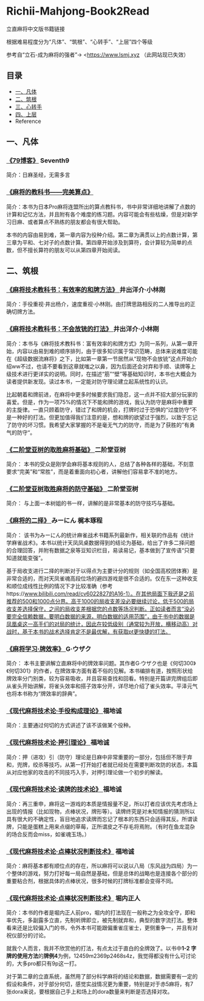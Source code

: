 # Richii-Mahjong-Book2Read

立直麻将中文版书籍链接

根据难易程度分为“凡体”、“筑根”、“心转手”、“上层”四个等级

参考自“立石-成为麻将的强者”→ <https://www.lsmj.xyz （此网站现已失效）

## 目录

- [一、凡体](#一凡体)
- [二、筑根](#二筑根)
- [三、心转手](#三心转手)
- [四、上层](#四上层)
- Reference

## 一、凡体

### [《79博客》](https://www.bilibili.com/read/readlist/rl45758) Seventh9

简介：日麻圣经，无需多言

### [《麻将的教科书——完美算点》](https://www.bilibili.com/read/readlist/rl481924)

简介：本书为日本Pro麻将连盟所出的算点教科书，书中非常详细地讲解了点数的计算和记忆方法，并且附有各个难度的练习题。内容可能会有些枯燥，但是对新学习日麻、或者算点不熟练的朋友都会有很大帮助。

本书的内容由易到难，第一章内容为役种介绍。第二章为满贯以上的点数计算，第三章为平和、七对子的点数计算。第四章开始涉及到算符，会计算较为简单的点数，但不擅长算符的朋友可以从第四章开始阅读。

## 二、筑根

### [《麻将技术教科书：有效率的和牌方法》 ](https://www.bilibili.com/read/readlist/rl480264) 井出洋介·小林刚

简介：手役重视·井出杨介，速度重视·小林刚。由打牌思路相反的二人推导出的正确切牌方法。

### [《麻将技术教科书：不会放铳的打法》 ](https://www.bilibili.com/read/readlist/rl398453) 井出洋介·小林刚

简介：本书与《麻将技术教科书：富有效率的和牌方式》为同一系列，从第一章开始，内容以由易到难的顺序排列，由于很多知识属于常识范畴，总体来说难度可能在《超级数据流麻将》之下，比如第一章第一节居然从“现物不会放铳”这点开始介绍ww不过，也请不要看到这章就嗤之以鼻，因为后面还会对弃和手顺、读牌等上级技术进行更详实的说明。同时，在描述“筋”“壁”等基础知识时，本书也大概会为读者提供新发现。读过本书，一定能对防守理论建立起系统性的认识。 

比起朝着和牌前进，在麻将中更多时候要求我们隐忍，这一点并不招大部分玩家的喜爱。但是，作为一项75%的情况下不能和牌的游戏，我认为防守是麻将中重要的主旋律。一直只顾着防守，错过了和牌的机会，打牌时过于恐惧的“过度防守“不是一种好的打法。但更加值得我们注意的是，想和牌的欲望过于强烈，以致于忘记了防守的坏习惯。我希望大家掌握的不是毫无气力的防守，而是为了获胜的”有勇气的防守“。

### [《二阶堂亚树的取胜麻将基础》 ](https://www.bilibili.com/read/readlist/rl354405) 二阶堂亚树

简介：  本书的受众是刚学会麻将基本规则的人，总结了各种各样的基础，不刻意要求“完美”和“常胜”，而是着重面向初心者，讲解他们容易拿不准的地方。

### [《二阶堂亚树取胜麻将的防守基础》 ](https://www.bilibili.com/read/readlist/rl395555) 二阶堂亚树

简介：  与上面一本树姐的书一样，讲解的是非常基本的防守技巧与基础。

### [《麻将的二择》 ](https://www.bilibili.com/read/readlist/rl116320) みーにん 梶本琢程

简介： 该书为みーにん的统计麻雀战术书籍系列最新作，相关联的作品有《统计学麻雀战术》。本书以统计天凤凤桌数据得到的结论为基础，给出了许多二择问题的合理回答，并附有数据之泉等豆知识栏目，易读易记，基本做到了宣传语“只要知道就能变强”。

基于局收支进行二择的判断对于以得点为主要计分的规则（如全国高校团体赛）是非常合适的，而对天凤雀魂高段位场的避四游戏是很不合适的。仅在东一这种收支和顺位成线性比例的情况下才比较准确（参考https://www.bilibili.com/read/cv6022827的A16-1）。在其他局面下我还是之前推荐的500和1000点分界。高于1000的局收支差没必要继续讨论，低于500的局收支差选择保守，之间的局收支差根据您的点数等场况判断。正如读者而言“没必要完全信赖数据，要明白数据的来源，明白数据的适用范围”，由于书中的数据是凤凰桌这一高手们的对局的统计，因此在较低级别（通常较为开放，横移动高）对战时，基于本书的战术选择肯定不是最优解，有获取pt更快捷的打法。 

### [《麻将学习·牌效率》 ](https://www.bilibili.com/read/readlist/rl509592) G·ウザク

简介：  本书主要讲解立直麻将中的牌效率问题。其作者G·ウザク也是《何切300》《何切301》的作者，在牌效率方面有着不俗的见解。本书编排有道，按照形状给牌效率分门别类，较为容易吸收，并且容易查找和回看。特别是开篇讲完牌组后即从雀头开始讲解，将雀头效率和搭子效率分开，详尽地介绍了雀头效率。平泽元气也将本书称为“牌效率的辞典”。

### [《现代麻将技术论·手役构成理论》 ](https://www.bilibili.com/read/readlist/rl210185) 福地诚

简介：主要通过何切的方式讲述了该不该做某个役种。

### [《现代麻将技术论·押引理论》 ](https://www.bilibili.com/read/readlist/rl219464) 福地诚

简介：押（进攻）引（防守）理论是日麻中非常重要的一部分，包括但不限于弃和，兜牌，绞杀等技巧，从第一打开始打者就已经处在需要判断攻防的状态，本篇从对应他家的攻击的不同技巧入手，对押引理论做一个初步的解读。

### [《现代麻将技术论·读牌的技术论》 ](https://www.bilibili.com/read/readlist/rl230378) 福地诚

简介：再三重申，麻将这一游戏的本质是情报量不足，所以打者应该优先考虑场上出现的情报（比如现物，点棒状况，牌形等）。读牌终究是对未知情报的猜测所以具有很大的不确定性，盲目地追求读牌而忘记了根本的东西只会适得其反。所谓读牌，只能是蛋糕上用来点缀的草莓，正所谓皮之不存毛将焉附。（有时在鱼龙混杂的场合反而会miss，如雀魂玉场。）

### [《现代麻将技术论·点棒状况判断技术》](https://www.bilibili.com/read/readlist/rl244486) 福地诚

简介：麻将基本都有顺位点的存在，所以麻将可以说以八局（东风战为四局）为一个整体的游戏，努力打好每一局自然是基础，但是总体的战略也是连接各个部分的重要粘合剂，根据具体的点棒状况，很多时候的打牌标准都会变得不同。

### [《现代麻将技术论·点棒状况判断技术》](https://www.bilibili.com/read/readlist/rl244486) 堀内正人

简介：本书的作者是堀内正人前pro，堀内的打法现在一般称之为全攻全守，即和率优先，多副露多立直，先制听牌即立，被先制就弃和，典型的数字流打法。整体看来还是比较偏入门的书，令外本书可能跟偏重雀庄雀士，更侧重争一，并且有对祝仪部分的讨论。

就我个人而言，我并不欣赏他的打法，有点太过于直白的全牌效了。以书中**1-2 字牌的使用方法**的**牌例4**为例，12459m2369p2468s4z，我觉得都没有什么可讨论的，大多pro都只有9p这一打。

对于第二章的立直系统，虽然用了部分科学麻将的结论和数据，数据需要有一定的假设和条件，对于部分何切，感觉实战情况更为重要，特别是对于赤5麻将，有7张dora来说，要根据自己手上和场上的dora数量来判断是否选择对攻。
